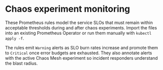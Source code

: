 # Chaos experiment monitoring

These Prometheus rules model the service SLOs that must remain within
acceptable thresholds during and after chaos experiments. Import the files into
an existing Prometheus Operator or run them manually with `kubectl apply -f`.

The rules emit `Warning` alerts as SLO burn rates increase and promote them to
`Critical` once error budgets are exhausted. They also annotate alerts with the
active Chaos Mesh experiment so incident responders understand the blast radius.
